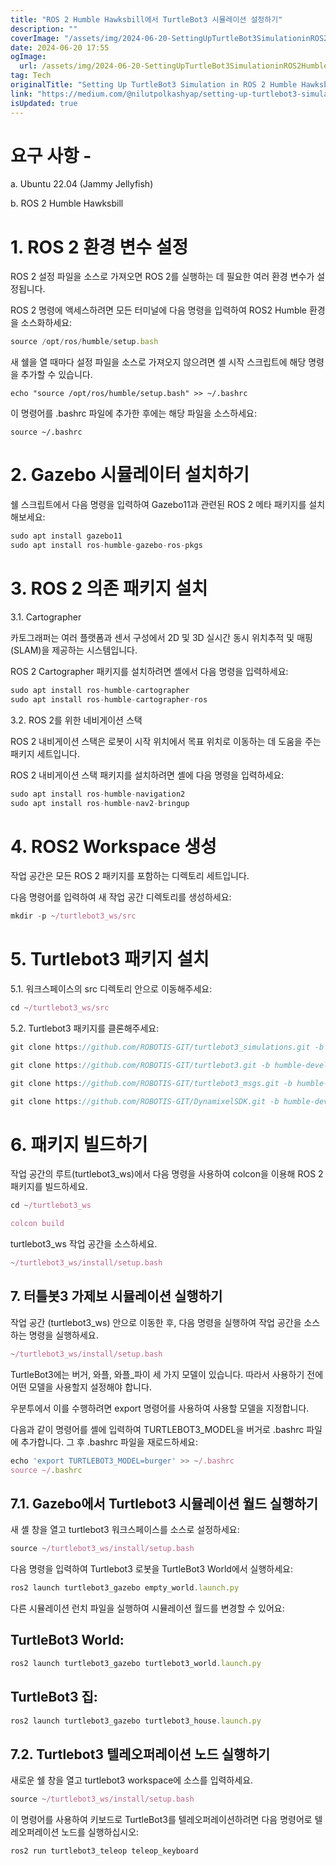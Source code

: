 ```yaml
---
title: "ROS 2 Humble Hawksbill에서 TurtleBot3 시뮬레이션 설정하기"
description: ""
coverImage: "/assets/img/2024-06-20-SettingUpTurtleBot3SimulationinROS2HumbleHawksbill_0.png"
date: 2024-06-20 17:55
ogImage: 
  url: /assets/img/2024-06-20-SettingUpTurtleBot3SimulationinROS2HumbleHawksbill_0.png
tag: Tech
originalTitle: "Setting Up TurtleBot3 Simulation in ROS 2 Humble Hawksbill"
link: "https://medium.com/@nilutpolkashyap/setting-up-turtlebot3-simulation-in-ros-2-humble-hawksbill-70a6fcdaf5de"
isUpdated: true
---
```






# 요구 사항 -

a. Ubuntu 22.04 (Jammy Jellyfish)

b. ROS 2 Humble Hawksbill

# 1. ROS 2 환경 변수 설정

<div class="content-ad"></div>

ROS 2 설정 파일을 소스로 가져오면 ROS 2를 실행하는 데 필요한 여러 환경 변수가 설정됩니다.

ROS 2 명령에 액세스하려면 모든 터미널에 다음 명령을 입력하여 ROS2 Humble 환경을 소스화하세요:

```js
source /opt/ros/humble/setup.bash
```

새 쉘을 열 때마다 설정 파일을 소스로 가져오지 않으려면 셸 시작 스크립트에 해당 명령을 추가할 수 있습니다.

<div class="content-ad"></div>

```shell
echo "source /opt/ros/humble/setup.bash" >> ~/.bashrc
```

이 명령어를 .bashrc 파일에 추가한 후에는 해당 파일을 소스하세요:

```shell
source ~/.bashrc
```

# 2. Gazebo 시뮬레이터 설치하기

<div class="content-ad"></div>

쉘 스크립트에서 다음 명령을 입력하여 Gazebo11과 관련된 ROS 2 메타 패키지를 설치해보세요:

```js
sudo apt install gazebo11
sudo apt install ros-humble-gazebo-ros-pkgs
```

# 3. ROS 2 의존 패키지 설치

3.1. Cartographer

<div class="content-ad"></div>

카토그래퍼는 여러 플랫폼과 센서 구성에서 2D 및 3D 실시간 동시 위치추적 및 매핑(SLAM)을 제공하는 시스템입니다.

ROS 2 Cartographer 패키지를 설치하려면 셸에서 다음 명령을 입력하세요:

```js
sudo apt install ros-humble-cartographer 
sudo apt install ros-humble-cartographer-ros
```

3.2. ROS 2를 위한 네비게이션 스택

<div class="content-ad"></div>

ROS 2 내비게이션 스택은 로봇이 시작 위치에서 목표 위치로 이동하는 데 도움을 주는 패키지 세트입니다.

ROS 2 내비게이션 스택 패키지를 설치하려면 셸에 다음 명령을 입력하세요:

```js
sudo apt install ros-humble-navigation2
sudo apt install ros-humble-nav2-bringup
```

# 4. ROS2 Workspace 생성

<div class="content-ad"></div>

작업 공간은 모든 ROS 2 패키지를 포함하는 디렉토리 세트입니다.

다음 명령어를 입력하여 새 작업 공간 디렉토리를 생성하세요:

```js
mkdir -p ~/turtlebot3_ws/src
```

# 5. Turtlebot3 패키지 설치

<div class="content-ad"></div>

5.1. 워크스페이스의 src 디렉토리 안으로 이동해주세요:

```js
cd ~/turtlebot3_ws/src
```

5.2. Turtlebot3 패키지를 클론해주세요:

```js
git clone https://github.com/ROBOTIS-GIT/turtlebot3_simulations.git -b humble-devel

git clone https://github.com/ROBOTIS-GIT/turtlebot3.git -b humble-devel

git clone https://github.com/ROBOTIS-GIT/turtlebot3_msgs.git -b humble-devel

git clone https://github.com/ROBOTIS-GIT/DynamixelSDK.git -b humble-devel
```

<div class="content-ad"></div>

# 6. 패키지 빌드하기

작업 공간의 루트(turtlebot3_ws)에서 다음 명령을 사용하여 colcon을 이용해 ROS 2 패키지를 빌드하세요.

```js
cd ~/turtlebot3_ws

colcon build 
```

turtlebot3_ws 작업 공간을 소스하세요.

<div class="content-ad"></div>

```js
~/turtlebot3_ws/install/setup.bash
```

## 7. 터틀봇3 가제보 시뮬레이션 실행하기

작업 공간 (turtlebot3_ws) 안으로 이동한 후, 다음 명령을 실행하여 작업 공간을 소스하는 명령을 실행하세요.

```js
~/turtlebot3_ws/install/setup.bash
```

<div class="content-ad"></div>

TurtleBot3에는 버거, 와플, 와플_파이 세 가지 모델이 있습니다. 따라서 사용하기 전에 어떤 모델을 사용할지 설정해야 합니다.

우분투에서 이를 수행하려면 export 명령어를 사용하여 사용할 모델을 지정합니다.

다음과 같이 명령어를 셸에 입력하여 TURTLEBOT3_MODEL을 버거로 .bashrc 파일에 추가합니다. 그 후 .bashrc 파일을 재로드하세요:

```js
echo 'export TURTLEBOT3_MODEL=burger' >> ~/.bashrc
source ~/.bashrc
```

<div class="content-ad"></div>

## 7.1. Gazebo에서 Turtlebot3 시뮬레이션 월드 실행하기

새 셸 창을 열고 turtlebot3 워크스페이스를 소스로 설정하세요:

```js
source ~/turtlebot3_ws/install/setup.bash
```

다음 명령을 입력하여 Turtlebot3 로봇을 TurtleBot3 World에서 실행하세요:

<div class="content-ad"></div>

```js
ros2 launch turtlebot3_gazebo empty_world.launch.py
```

다른 시뮬레이션 런치 파일을 실행하여 시뮬레이션 월드를 변경할 수 있어요:

## TurtleBot3 World:

```js
ros2 launch turtlebot3_gazebo turtlebot3_world.launch.py
```

<div class="content-ad"></div>

## TurtleBot3 집:

```js
ros2 launch turtlebot3_gazebo turtlebot3_house.launch.py
```

## 7.2. Turtlebot3 텔레오퍼레이션 노드 실행하기

새로운 쉘 창을 열고 turtlebot3 workspace에 소스를 입력하세요.

<div class="content-ad"></div>

```js
source ~/turtlebot3_ws/install/setup.bash
```

이 명령어를 사용하여 키보드로 TurtleBot3를 텔레오퍼레이션하려면 다음 명령어로 텔레오퍼레이션 노드를 실행하십시오:

```js
ros2 run turtlebot3_teleop teleop_keyboard
```